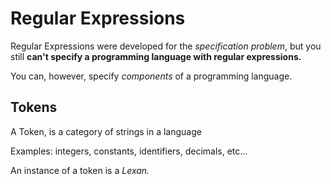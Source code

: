 # Regular Expressions 
Regular Expressions were developed for the *specification problem*, but you still **can't specify a programming language with regular expressions.** 

You can, however, specify *components* of a programming language. 

## Tokens 
A Token, is a category of strings in a language 

Examples: integers, constants, identifiers, decimals, etc...

An instance of a token is a *Lexan.*
